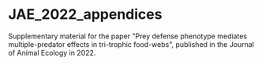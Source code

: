 # JAE_2022_appendices
Supplementary material for the paper "Prey defense phenotype mediates multiple-predator effects in tri-trophic food-webs", published in the Journal of Animal Ecology in 2022.
